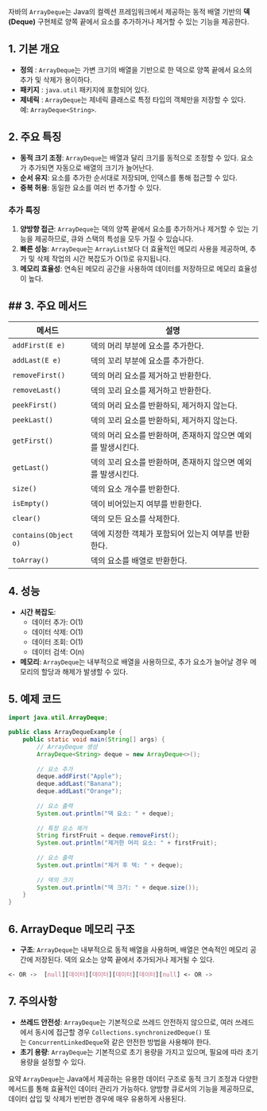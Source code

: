 자바의 `ArrayDeque`는 Java의 컬렉션 프레임워크에서 제공하는 동적 배열 기반의 **덱(Deque)** 구현체로 양쪽 끝에서 요소를 추가하거나 제거할 수 있는 기능을 제공한다.

## 1. 기본 개요
- **정의** : `ArrayDeque`는 가변 크기의 배열을 기반으로 한 덱으로 양쪽 끝에서 요소의 추가 및 삭제가 용이하다.
- **패키지** : `java.util` 패키지에 포함되어 있다.
- **제네릭** : `ArrayDeque`는 제네릭 클래스로 특정 타입의 객체만을 저장할 수 있다. 예: `ArrayDeque<String>`.

## 2. 주요 특징
- **동적 크기 조정**: `ArrayDeque`는 배열과 달리 크기를 동적으로 조정할 수 있다. 요소가 추가되면 자동으로 배열의 크기가 늘어난다.
- **순서 유지**: 요소를 추가한 순서대로 저장되며, 인덱스를 통해 접근할 수 있다.
- **중복 허용**: 동일한 요소를 여러 번 추가할 수 있다.

### 추가 특징

1. **양방향 접근**: `ArrayDeque`는 덱의 양쪽 끝에서 요소를 추가하거나 제거할 수 있는 기능을 제공하므로, 큐와 스택의 특성을 모두 가질 수 있습니다.
2. **빠른 성능**: `ArrayDeque`는 `ArrayList`보다 더 효율적인 메모리 사용을 제공하며, 추가 및 삭제 작업의 시간 복잡도가 O(1)로 유지됩니다.
3. **메모리 효율성**: 연속된 메모리 공간을 사용하여 데이터를 저장하므로 메모리 효율성이 높다.

## ## 3. 주요 메서드

| 메서드                  | 설명                                  |
| -------------------- | ----------------------------------- |
| `addFirst(E e)`      | 덱의 머리 부분에 요소를 추가한다.                 |
| `addLast(E e)`       | 덱의 꼬리 부분에 요소를 추가한다.                 |
| `removeFirst()`      | 덱의 머리 요소를 제거하고 반환한다.                |
| `removeLast()`       | 덱의 꼬리 요소를 제거하고 반환한다.                |
| `peekFirst()`        | 덱의 머리 요소를 반환하되, 제거하지 않는다.           |
| `peekLast()`         | 덱의 꼬리 요소를 반환하되, 제거하지 않는다.           |
| `getFirst()`         | 덱의 머리 요소를 반환하며, 존재하지 않으면 예외를 발생시킨다. |
| `getLast()`          | 덱의 꼬리 요소를 반환하며, 존재하지 않으면 예외를 발생시킨다. |
| `size()`             | 덱의 요소 개수를 반환한다.                     |
| `isEmpty()`          | 덱이 비어있는지 여부를 반환한다.                  |
| `clear()`            | 덱의 모든 요소를 삭제한다.                     |
| `contains(Object o)` | 덱에 지정한 객체가 포함되어 있는지 여부를 반환한다.       |
| `toArray()`          | 덱의 요소를 배열로 반환한다.                    |

## 4. 성능

- **시간 복잡도**:
    - 데이터 추가: O(1)
    - 데이터 삭제: O(1)
    - 데이터 조회: O(1)
    - 데이터 검색: O(n)
- **메모리**: `ArrayDeque`는 내부적으로 배열을 사용하므로, 추가 요소가 늘어날 경우 메모리의 할당과 해제가 발생할 수 있다.

## 5. 예제 코드
```java
import java.util.ArrayDeque;

public class ArrayDequeExample {
    public static void main(String[] args) {
        // ArrayDeque 생성
        ArrayDeque<String> deque = new ArrayDeque<>();
        
        // 요소 추가
        deque.addFirst("Apple");
        deque.addLast("Banana");
        deque.addLast("Orange");
        
        // 요소 출력
        System.out.println("덱 요소: " + deque);
        
        // 특정 요소 제거
        String firstFruit = deque.removeFirst();
        System.out.println("제거한 머리 요소: " + firstFruit);
        
        // 요소 출력
        System.out.println("제거 후 덱: " + deque);
        
        // 덱의 크기
        System.out.println("덱 크기: " + deque.size());
    }
}
```


## 6. ArrayDeque 메모리 구조

- **구조**: `ArrayDeque`는 내부적으로 동적 배열을 사용하며, 배열은 연속적인 메모리 공간에 저장된다. 덱의 요소는 양쪽 끝에서 추가되거나 제거될 수 있다.
```css
<- OR ->  [null][데이터][데이터][데이터][데이터][null] <- OR -> 
```

## 7. 주의사항

- **쓰레드 안전성**: `ArrayDeque`는 기본적으로 쓰레드 안전하지 않으므로, 여러 쓰레드에서 동시에 접근할 경우 `Collections.synchronizedDeque()` 또는 `ConcurrentLinkedDeque`와 같은 안전한 방법을 사용해야 한다.
- **초기 용량**: `ArrayDeque`는 기본적으로 초기 용량을 가지고 있으며, 필요에 따라 초기 용량을 설정할 수 있다.

 요약
`ArrayDeque`는 Java에서 제공하는 유용한 데이터 구조로 동적 크기 조정과 다양한 메서드를 통해 효율적인 데이터 관리가 가능하다. 양방향 큐로서의 기능을 제공하므로, 데이터 삽입 및 삭제가 빈번한 경우에 매우 유용하게 사용된다.
